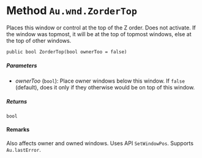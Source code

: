 # Method `Au.wnd.ZorderTop`

Places this window or control at the top of the Z order. Does not activate. If the window was topmost, it will be at the top of topmost windows, else at the top of other windows.

```
public bool ZorderTop(bool ownerToo = false)
```

##### Parameters

- *ownerToo*  (`bool`):
    Place owner windows below this window. If `false` (default), does it only if they otherwise would be on top of this window.

##### Returns

`bool`

#### Remarks

Also affects owner and owned windows. Uses API `SetWindowPos`. Supports `Au.lastError`.